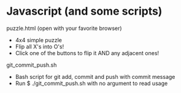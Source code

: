 # Javascript (and some scripts)

puzzle.html (open with your favorite browser)
- 4x4 simple puzzle
- Flip all X's into O's!
- Click one of the buttons to flip it AND any adjacent ones!

git_commit_push.sh
- Bash script for git add, commit and push with commit message
- Run $ ./git_commit_push.sh with no argument to read usage
